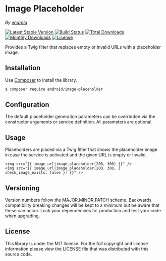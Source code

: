 # Image Placeholder

*By [endroid](https://endroid.nl/)*

[![Latest Stable Version](http://img.shields.io/packagist/v/endroid/image-placeholder.svg)](https://packagist.org/packages/endroid/image-placeholder)
[![Build Status](https://github.com/endroid/image-placeholder/workflows/CI/badge.svg)](https://github.com/endroid/image-placeholder/actions)
[![Total Downloads](http://img.shields.io/packagist/dt/endroid/image-placeholder.svg)](https://packagist.org/packages/endroid/image-placeholder)
[![Monthly Downloads](http://img.shields.io/packagist/dm/endroid/image-placeholder.svg)](https://packagist.org/packages/endroid/image-placeholder)
[![License](http://img.shields.io/packagist/l/endroid/image-placeholder.svg)](https://packagist.org/packages/endroid/image-placeholder)

Provides a Twig filter that replaces empty or invalid URLs with a placeholder image.

## Installation

Use [Composer](https://getcomposer.org/) to install the library.

``` bash
$ composer require endroid/image-placeholder
```

## Configuration

The default placeholder generation parameters can be overridden via the
constructor arguments or service definition. All parameters are optional.

## Usage

Placeholders are placed via a Twig filter that shows the placeholder image in
case the service is activated and the given URL is empty or invalid.

``` twig
<img src="{{ image_url|image_placeholder(200, 300) }}" />
<img src="{{ image_url|image_placeholder(200, 300, { check_image_exists: false }) }}" />
```

## Versioning

Version numbers follow the MAJOR.MINOR.PATCH scheme. Backwards compatibility
breaking changes will be kept to a minimum but be aware that these can occur.
Lock your dependencies for production and test your code when upgrading.

## License

This library is under the MIT license. For the full copyright and license
information please view the LICENSE file that was distributed with this source code.
